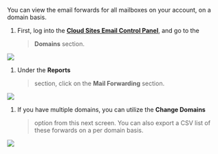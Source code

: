You can view the email forwards for all mailboxes on your account, on a
domain basis.

1.  First, log into the [**Cloud Sites Email Control Panel**](https://cloudsites.mycpsrvr.com), and go to the
    > **Domains** section.

![](mailforwarding1.png)

1.  <span id="_gjdgxs" class="anchor"></span>Under the **Reports**
    > section, click on the **Mail Forwarding** section.

![](mailforwarding2.png)

1.  If you have multiple domains, you can utilize the **Change Domains**
    > option from this next screen. You can also export a CSV list of
    > these forwards on a per domain basis.

![](mailforwarding3.png)

